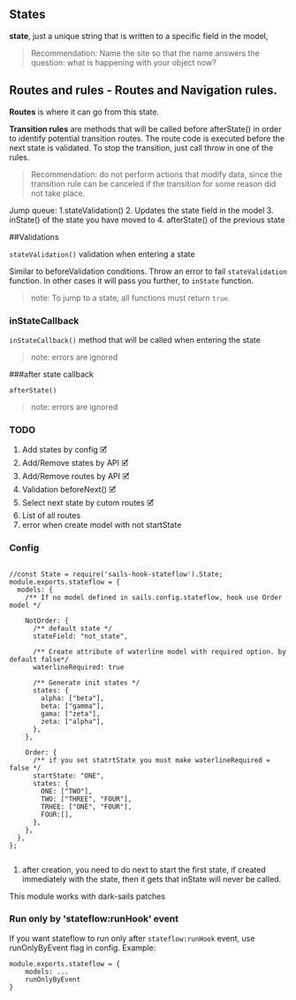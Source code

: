 ## States
**state**, just a unique string that is written to a specific field in the model,

> Recommendation: Name the site so that the name answers the question: what is happening with your object now?

## Routes and rules - Routes and Navigation rules.

**Routes** is where it can go from this state.

**Transition rules** are methods that will be called before afterState() in order to identify potential transition routes. The route code is executed before the next state is validated. To stop the transition, just call throw in one of the rules.

> Recommendation: do not perform actions that modify data, since the transition rule can be canceled if the transition for some reason did not take place.


Jump queue:
1.stateValidation()
2. Updates the state field in the model
3. inState() of the state you have moved to
4. afterState() of the previous state

##Validations

`stateValidation()` validation when entering a state

Similar to beforeValidation conditions. Throw an error to fail `stateValidation` function. In other cases it will pass you further, to `inState` function.

> note: To jump to a state, all functions must return `true`.

### inStateCallback

`inStateCallback()` method that will be called when entering the state

> note: errors are ignored

###after state callback

`afterState()`
 
> note: errors are ignored

### TODO
1. Add states by config 🗹
2. Add/Remove states by API 🗹
3. Add/Remove routes by API 🗹
4. Validation beforeNext() 🗹
5. Select next state by cutom routes 🗹
6. List of all routes
7. error when create model with not startState



### Config


```

//const State = require('sails-hook-stateflow').State;
module.exports.stateflow = {
  models: {
    /** If no model defined in sails.config.stateflow, hook use Order model */

    NotOrder: {
      /** default state */
      stateField: "not_state",
      
      /** Create attribute of waterline model with required option. by default false*/
      waterlineRequired: true

      /** Generate init states */
      states: {
        alpha: ["beta"],
        beta: ["gamma"],
        gama: ["zeta"],
        zeta: ["alpha"],
      },
    },

    Order: {
      /** if you set statrtState you must make waterlineRequired = false */
      startState: "ONE",
      states: {
        ONE: ["TWO"],
        TWO: ["THREE", "FOUR"],
        TRHEE: ["ONE", "FOUR"],
        FOUR:[],
      },
    },
  },
};


```
1. after creation, you need to do next to start the first state, if created immediately with the state, then it gets that inState will never be called.

This module works with dark-sails patches

### Run only by 'stateflow:runHook' event
If you want stateflow to run only after `stateflow:runHook` event, use runOnlyByEvent flag in config. Example:
```
module.exports.stateflow = {
    models: ...
    runOnlyByEvent
}
```
